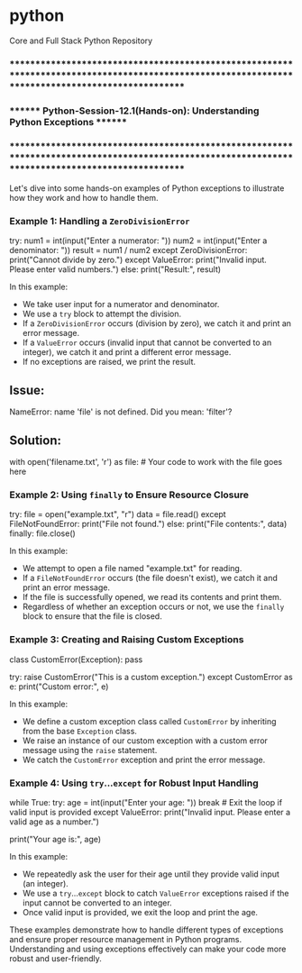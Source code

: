 # python
Core and Full Stack Python Repository


### ************************************************************************************************************************************************
### 				        	****** Python-Session-12.1(Hands-on): Understanding Python Exceptions ****** 
###  ************************************************************************************************************************************************ 
Let's dive into some hands-on examples of Python exceptions to illustrate how they work and how to
 handle them.

### Example 1: Handling a `ZeroDivisionError`

try:
    num1 = int(input("Enter a numerator: "))
    num2 = int(input("Enter a denominator: "))
    result = num1 / num2
except ZeroDivisionError:
    print("Cannot divide by zero.")
except ValueError:
    print("Invalid input. Please enter valid numbers.")
else:
    print("Result:", result)


In this example:
- We take user input for a numerator and denominator.
- We use a `try` block to attempt the division.
- If a `ZeroDivisionError` occurs (division by zero), we catch it and print an error message.
- If a `ValueError` occurs (invalid input that cannot be converted to an integer), we catch it and print a different error message.
- If no exceptions are raised, we print the result.

Issue:
-------
NameError: name 'file' is not defined. Did you mean: 'filter'?

Solution:
----------
with open('filename.txt', 'r') as file:
    # Your code to work with the file goes here

### Example 2: Using `finally` to Ensure Resource Closure


try:
    file = open("example.txt", "r")
    data = file.read()
except FileNotFoundError:
    print("File not found.")
else:
    print("File contents:", data)
finally:
    file.close()


In this example:
- We attempt to open a file named "example.txt" for reading.
- If a `FileNotFoundError` occurs (the file doesn't exist), we catch it and print an error message.
- If the file is successfully opened, we read its contents and print them.
- Regardless of whether an exception occurs or not, we use the `finally` block to ensure that the 
  file is closed.

### Example 3: Creating and Raising Custom Exceptions


class CustomError(Exception):
    pass

try:
    raise CustomError("This is a custom exception.")
except CustomError as e:
    print("Custom error:", e)


In this example:
- We define a custom exception class called `CustomError` by inheriting from the base `Exception` class.
- We raise an instance of our custom exception with a custom error message using the `raise` statement.
- We catch the `CustomError` exception and print the error message.

### Example 4: Using `try`...`except` for Robust Input Handling


while True:
    try:
        age = int(input("Enter your age: "))
        break  # Exit the loop if valid input is provided
    except ValueError:
        print("Invalid input. Please enter a valid age as a number.")

print("Your age is:", age)


In this example:
- We repeatedly ask the user for their age until they provide valid input (an integer).
- We use a `try`...`except` block to catch `ValueError` exceptions raised if the input cannot be converted to an integer.
- Once valid input is provided, we exit the loop and print the age.

These examples demonstrate how to handle different types of exceptions and ensure proper resource management in Python programs. Understanding and using exceptions effectively can make your code more robust and user-friendly.
